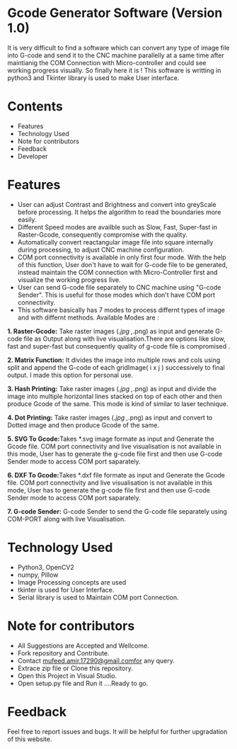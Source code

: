 
# Gcode Generator Software (Version 1.0)


It is very difficult to find a software which can convert any type 
of image file into G-code and send it to the CNC machine parallelly at a same time after
maintianig the COM Connection with Micro-controller and could see working progress visually. So finally here it is ! This software is 
writting in python3 and Tkinter library is used to make User interface.


# Contents

* Features
* Technology Used
* Note for contributors
* Feedback
* Developer

# Features

* User can adjust Contrast and Brightness and convert into greyScale before processing. It helps the algorithm to read the boundaries more easily.
* Different Speed modes are availble such as Slow, Fast, Super-fast in Raster-Gcode, consequently compromise with the quality.
* Automatically convert reactangular image file into square internally during processing, to adjust CNC machine configuration.
* COM port connectivity is available in only first four mode. With the help of this function, User don't have to wait for G-code file to be generated, instead maintain the     COM connection with Micro-Controller first and visualize the working progress live.
* User can send G-code file separately to CNC machine using "G-code Sender". This is useful for those modes which don't have COM port connectivity.
* This software basically has 7 modes to process differnt types of image and with differnt methods. Available Modes are :

<b>1. Raster-Gcode:</b> 
Take raster images (*.jpg ,*.png) as input and generate G-code file as Output along with live visualisation.There are options like slow, fast and super-fast but consequently quality of g-code file is compromised .

<b>2. Matrix Function:</b> It divides the image into multiple rows and cols using split and append the G-code of each gridImage( i x j ) successively to final output. I made this option for personal use.  

<b>3. Hash Printing:</b> Take raster images (*.jpg ,*.png) as input and divide the image into multiple horizontal lines stacked on top of each other and then produce Gcode of the same. This mode is kind of similar to laser technique.

<b>4. Dot Printing:</b> Take raster images (*.jpg ,*.png) as input and convert to Dotted image and then produce Gcode of the same.

<b>5. SVG To Gcode:</b>Takes *.svg image formate as input and Generate the Gcode file. COM port connectivity and live visualisation is not available in this mode, User has to generate the g-code file first and then use G-code Sender mode to access COM port saparately.

<b>6. DXF To Gcode:</b>Takes *.dxf file formate as input and Generate the Gcode file. COM port connectivity and live visualisation is not available in this mode, User has to generate the g-code file first and then use G-code Sender mode to access COM port saparately. 

<b>7. G-code Sender:</b> G-code Sender to send the G-code file separately using COM-PORT along with live Visualisation.



# Technology Used

* Python3, OpenCV2 
* numpy, Pillow  
* Image Processing concepts are used
* tkinter is used for User Interface.
* Serial library is used to Maintain COM port Connection.


# Note for contributors

* All Suggestions are Accepted and Wellcome.
* Fork repository and Contribute.
* Contact mufeed.amir.17290@gmail.comfor any query.
* Extrace zip file or Clone this repository.
* Open this Project in Visual Studio.
* Open setup.py file and Run it ....Ready to go.

# Feedback
Feel free to report issues and bugs. It will be helpful for further upgradation of this website.
